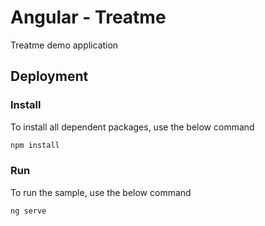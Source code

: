 # Angular -  Treatme

Treatme demo application 

## Deployment

### Install

To install all dependent packages, use the below command

```sh
npm install
```

### Run

To run the sample, use the below command

```sh
ng serve
```


